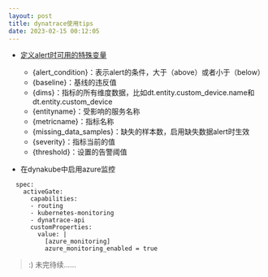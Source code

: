 ```yaml
---
layout: post
title: dynatrace使用tips
date: 2023-02-15 00:12:05
---
```


- [定义alert时可用的特殊变量](https://www.dynatrace.com/support/help/observe-and-explore/davis-ai/anomaly-detection/metric-events/metric-key-events)
  - {alert_condition}：表示alert的条件，大于（above）或者小于（below）
  - {baseline}：基线的违反值
  - {dims}：指标的所有维度数据，比如dt.entity.custom_device.name和dt.entity.custom_device
  - {entityname}：受影响的服务名称
  - {metricname}：指标名称
  - {missing_data_samples}：缺失的样本数，启用缺失数据alert时生效
  - {severity}：指标当前的值
  - {threshold}：设置的告警阈值

- 在dynakube中启用azure监控

```
  spec:
    activeGate:
      capabilities:
      - routing
      - kubernetes-monitoring
      - dynatrace-api
      customProperties:
        value: |
          [azure_monitoring]
          azure_monitoring_enabled = true
```

> :) 未完待续......
